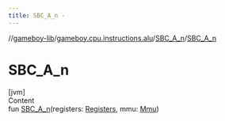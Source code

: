 ```yaml
---
title: SBC_A_n -
---
```

//[gameboy-lib](../../index.md)/[gameboy.cpu.instructions.alu](../index.md)/[SBC_A_n](index.md)/[SBC_A_n](-s-b-c_-a_n.md)



# SBC_A_n  
[jvm]  
Content  
fun [SBC_A_n](-s-b-c_-a_n.md)(registers: [Registers](../../gameboy.cpu/-registers/index.md), mmu: [Mmu](../../gameboy.memory/-mmu/index.md))  



